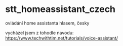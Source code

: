 # stt_homeassistant_czech
ovládání home assistanta hlasem, česky 

vycházel jsem z tohodle navodu: https://www.techwithtim.net/tutorials/voice-assistant/
